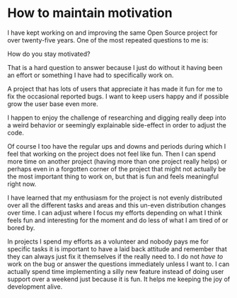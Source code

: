 # How to maintain motivation

I have kept working on and improving the same Open Source project for over
twenty-five years. One of the most repeated questions to me is:

How do you stay motivated?

That is a hard question to answer because I just do without it having been an
effort or something I have had to specifically work on.

A project that has lots of users that appreciate it has made it fun for me to
fix the occasional reported bugs. I want to keep users happy and if possible
grow the user base even more.

I happen to enjoy the challenge of researching and digging really deep into a
weird behavior or seemingly explainable side-effect in order to adjust the
code.

Of course I too have the regular ups and downs and periods during which I feel
that working on the project does not feel like fun. Then I can spend more time
on another project (having more than one project really helps) or perhaps even
in a forgotten corner of the project that might not actually be the most
important thing to work on, but that is fun and feels meaningful right now.

I have learned that my enthusiasm for the project is not evenly distributed
over all the different tasks and areas and this un-even distribution changes
over time. I can adjust where I focus my efforts depending on what I think
feels fun and interesting for the moment and do less of what I am tired of or
bored by.

In projects I spend my efforts as a volunteer and nobody pays me for specific
tasks it is important to have a laid back attitude and remember that they can
always just fix it themselves if the really need to. I do not *have to* work
on the bug or answer the questions immediately unless I want to. I can
actually spend time implementing a silly new feature instead of doing user
support over a weekend just because it is fun. It helps me keeping the joy of
development alive.
